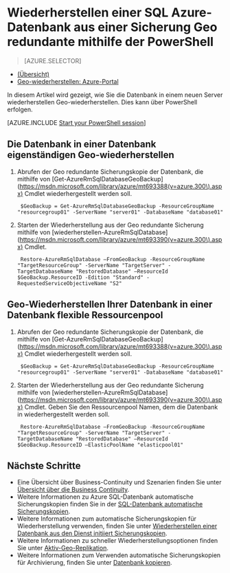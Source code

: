 <properties
    pageTitle="Wiederherstellen einer SQL Azure-Datenbank aus einer Geo redundante Sicherung (PowerShell) | Microsoft Azure"
    description="Wiederherstellen einer SQL Azure-Datenbank in einem neuen Server aus einer Sicherung Geo redundante"
    services="sql-database"
    documentationCenter=""
    authors="stevestein"
    manager="jhubbard"
    editor=""/>

<tags
    ms.service="sql-database"
    ms.devlang="NA"
    ms.topic="article"
    ms.tgt_pltfrm="powershell"
    ms.workload="NA"
    ms.date="07/17/2016"
    ms.author="sstein"/>

# <a name="restore-an-azure-sql-database-from-a-geo-redundant-backup-by-using-powershell"></a>Wiederherstellen einer SQL Azure-Datenbank aus einer Sicherung Geo redundante mithilfe der PowerShell


> [AZURE.SELECTOR]
- [(Übersicht)](sql-database-recovery-using-backups.md)
- [Geo-wiederherstellen: Azure-Portal](sql-database-geo-restore-portal.md)

In diesem Artikel wird gezeigt, wie Sie die Datenbank in einem neuen Server wiederherstellen Geo-wiederherstellen. Dies kann über PowerShell erfolgen.

[AZURE.INCLUDE [Start your PowerShell session](../../includes/sql-database-powershell.md)]

## <a name="geo-restore-your-database-into-a-standalone-database"></a>Die Datenbank in einer Datenbank eigenständigen Geo-wiederherstellen

1. Abrufen der Geo redundante Sicherungskopie der Datenbank, die mithilfe von [Get-AzureRmSqlDatabaseGeoBackup] (https://msdn.microsoft.com/library/azure/mt693388(v=azure.300\).aspx) Cmdlet wiederhergestellt werden soll.

        $GeoBackup = Get-AzureRmSqlDatabaseGeoBackup -ResourceGroupName "resourcegroup01" -ServerName "server01" -DatabaseName "database01"

2. Starten der Wiederherstellung aus der Geo redundante Sicherung mithilfe von [wiederherstellen-AzureRmSqlDatabase] (https://msdn.microsoft.com/library/azure/mt693390(v=azure.300\).aspx) Cmdlet.

        Restore-AzureRmSqlDatabase –FromGeoBackup -ResourceGroupName "TargetResourceGroup" -ServerName "TargetServer" -TargetDatabaseName "RestoredDatabase" –ResourceId $GeoBackup.ResourceID -Edition "Standard" -RequestedServiceObjectiveName "S2"


## <a name="geo-restore-your-database-into-an-elastic-database-pool"></a>Geo-Wiederherstellen Ihrer Datenbank in einer Datenbank flexible Ressourcenpool

1. Abrufen der Geo redundante Sicherungskopie der Datenbank, die mithilfe von [Get-AzureRmSqlDatabaseGeoBackup] (https://msdn.microsoft.com/library/azure/mt693388(v=azure.300\).aspx) Cmdlet wiederhergestellt werden soll.

        $GeoBackup = Get-AzureRmSqlDatabaseGeoBackup -ResourceGroupName "resourcegroup01" -ServerName "server01" -DatabaseName "database01"

2. Starten der Wiederherstellung aus der Geo redundante Sicherung mithilfe von [wiederherstellen-AzureRmSqlDatabase] (https://msdn.microsoft.com/library/azure/mt693390(v=azure.300\).aspx) Cmdlet. Geben Sie den Ressourcenpool Namen, dem die Datenbank in wiederhergestellt werden soll.

        Restore-AzureRmSqlDatabase –FromGeoBackup -ResourceGroupName "TargetResourceGroup" -ServerName "TargetServer" -TargetDatabaseName "RestoredDatabase" –ResourceId $GeoBackup.ResourceID –ElasticPoolName "elasticpool01"  


## <a name="next-steps"></a>Nächste Schritte

- Eine Übersicht über Business-Continuity und Szenarien finden Sie unter [Übersicht über die Business Continuity](sql-database-business-continuity.md).
- Weitere Informationen zu Azure SQL-Datenbank automatische Sicherungskopien finden Sie in der [SQL-Datenbank automatische Sicherungskopien](sql-database-automated-backups.md).
- Weitere Informationen zum automatische Sicherungskopien für Wiederherstellung verwenden, finden Sie unter [Wiederherstellen einer Datenbank aus den Dienst initiiert Sicherungskopien](sql-database-recovery-using-backups.md).
- Weitere Informationen zu schneller Wiederherstellungsoptionen finden Sie unter [Aktiv-Geo-Replikation](sql-database-geo-replication-overview.md).  
- Weitere Informationen zum Verwenden automatische Sicherungskopien für Archivierung, finden Sie unter [Datenbank kopieren](sql-database-copy.md).
